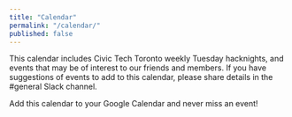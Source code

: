 ```yaml
---
title: "Calendar"
permalink: "/calendar/"
published: false
---
```


This calendar includes Civic Tech Toronto weekly Tuesday hacknights, and events that may be of interest to our friends and members. If you have suggestions of events to add to this calendar, please share details in the #general Slack channel.

Add this calendar to your Google Calendar and never miss an event!
